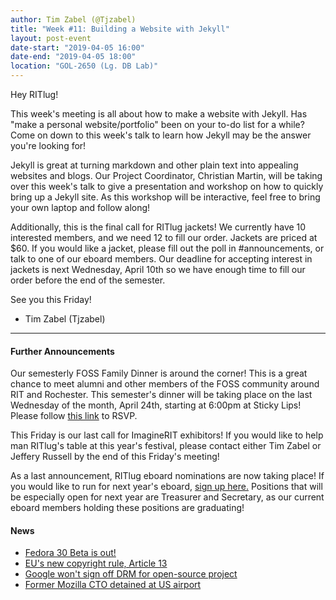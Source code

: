 ```yaml
---
author: Tim Zabel (@Tjzabel)
title: "Week #11: Building a Website with Jekyll"
layout: post-event
date-start: "2019-04-05 16:00"                               
date-end: "2019-04-05 18:00"
location: "GOL-2650 (Lg. DB Lab)"
---
```



Hey RITlug!

This week's meeting is all about how to make a website with Jekyll. 
Has "make a personal website/portfolio" been on your to-do list for a while?
Come on down to this week's talk to learn how Jekyll may be the answer you're looking for!

Jekyll is great at turning markdown and other plain text into appealing websites and blogs.
Our Project Coordinator, Christian Martin, will be taking over this week's talk to give a presentation and workshop on how to quickly bring up a Jekyll site. 
As this workshop will be interactive, feel free to bring your own laptop and follow along!

Additionally, this is the final call for RITlug jackets! We currently have 10 interested members, and we need 12 to fill our order. 
Jackets are priced at $60.
If you would like a jacket, please fill out the poll in #announcements, or talk to one of our eboard members.
Our deadline for accepting interest in jackets is next Wednesday, April 10th so we have enough time to fill our order before the end of the semester.



See you this Friday!
- Tim Zabel (Tjzabel)

---

#### Further Announcements

Our semesterly FOSS Family Dinner is around the corner!
This is a great chance to meet alumni and other members of the FOSS community around RIT and Rochester.
This semester's dinner will be taking place on the last Wednesday of the month, April 24th, starting at 6:00pm at Sticky Lips!
Please follow [this link](https://www.eventbrite.co.uk/e/foss-family-dinner-sticky-lips-tickets-59863140264) to RSVP.


This Friday is our last call for ImagineRIT exhibitors! 
If you would like to help man RITlug's table at this year's festival, please contact either Tim Zabel or Jeffery Russell by the end of this Friday's meeting!

As a last announcement, RITlug eboard nominations are now taking place! 
If you would like to run for next year's eboard, [sign up here.](http://cglink.me/s17020)
Positions that will be especially open for next year are Treasurer and Secretary, as our current eboard members holding these positions are graduating!


#### News

* [Fedora 30 Beta is out!](https://fedoramagazine.org/announcing-the-release-of-fedora-30-beta/)
* [EU's new copyright rule, Article 13](https://www.cnn.com/2019/03/26/tech/eu-copyright-article-13/index.html)
* [Google won't sign off DRM for open-source project](https://blog.samuelmaddock.com/posts/google-widevine-blocked-my-browser/)
* [Former Mozilla CTO detained at US airport](https://boingboing.net/2019/04/03/former-mozilla-cto-was-detaine.html)

